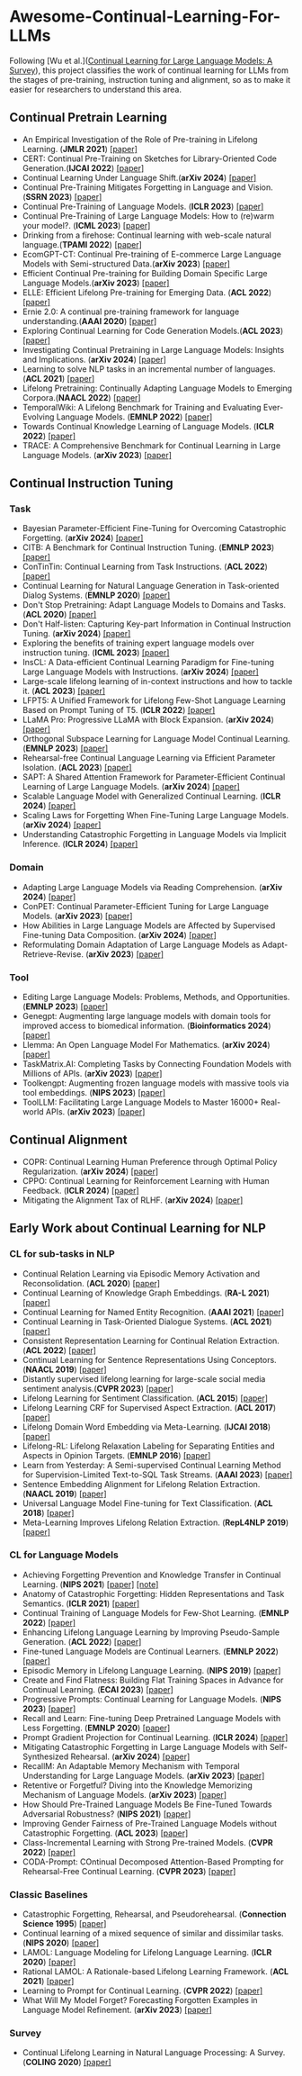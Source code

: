 # Awesome-Continual-Learning-For-LLMs
Following [Wu et al.]([Continual Learning for Large Language Models: A Survey](http://arxiv.org/abs/2402.01364)), this project classifies the work of continual learning for LLMs from the stages of pre-training, instruction tuning and alignment, so as to make it easier for researchers to understand this area.

## Continual Pretrain Learning
- An Empirical Investigation of the Role of Pre-training in Lifelong Learning. (**JMLR 2021**) [[paper]](http://arxiv.org/abs/2112.09153)
- CERT: Continual Pre-Training on Sketches for Library-Oriented Code Generation.(**IJCAI 2022**) [[paper]](https://www.ijcai.org/proceedings/2022/0329.pdf)
- Continual Learning Under Language Shift.(**arXiv 2024**) [[paper]](http://arxiv.org/abs/2311.01200)
- Continual Pre-Training Mitigates Forgetting in Language and Vision.(**SSRN 2023**) [[paper]](https://www.ssrn.com/abstract=4495233)
- Continual Pre-Training of Language Models. (**ICLR 2023**) [[paper]](https://openreview.net/pdf?id=m_GDIItaI3o)
- Continual Pre-Training of Large Language Models: How to (re)warm your model?. (**ICML 2023**) [[paper]](https://arxiv.org/abs/2308.04014)
- Drinking from a firehose: Continual learning with web-scale natural language.(**TPAMI 2022**) [[paper]](https://ieeexplore.ieee.org/abstract/document/9933017/)
- EcomGPT-CT: Continual Pre-training of E-commerce Large Language Models with Semi-structured Data.(**arXiv 2023**) [[paper]](http://arxiv.org/abs/2312.15696)
- Efficient Continual Pre-training for Building Domain Specific Large Language Models.(**arXiv 2023**) [[paper]](http://arxiv.org/abs/2311.08545)
- ELLE: Efficient Lifelong Pre-training for Emerging Data. (**ACL 2022**) [[paper]](https://aclanthology.org/2022.findings-acl.220/)
- Ernie 2.0: A continual pre-training framework for language understanding.(**AAAI 2020**) [[paper]](https://ojs.aaai.org/index.php/AAAI/article/view/6428)
- Exploring Continual Learning for Code Generation Models.(**ACL 2023**) [[paper]](https://aclanthology.org/2023.acl-short.68/)
- Investigating Continual Pretraining in Large Language Models: Insights and Implications. (**arXiv 2024**) [[paper]](http://arxiv.org/abs/2402.17400)
- Learning to solve NLP tasks in an incremental number of languages.(**ACL 2021**) [[paper]](https://aclanthology.org/2021.acl-short.106/)
- Lifelong Pretraining: Continually Adapting Language Models to Emerging Corpora.(**NAACL 2022**) [[paper]](https://aclanthology.org/2022.naacl-main.351/)
- TemporalWiki: A Lifelong Benchmark for Training and Evaluating Ever-Evolving Language Models. (**EMNLP 2022**) [[paper]](https://aclanthology.org/2022.emnlp-main.418/)
- Towards Continual Knowledge Learning of Language Models. (**ICLR 2022**) [[paper]](https://openreview.net/forum?id=vfsRB5MImo9)
- TRACE: A Comprehensive Benchmark for Continual Learning in Large Language Models. (**arXiv 2023**) [[paper]](http://arxiv.org/abs/2310.06762)

## Continual Instruction Tuning
### Task
- Bayesian Parameter-Efficient Fine-Tuning for Overcoming Catastrophic Forgetting. (**arXiv 2024**) [[paper]](http://arxiv.org/abs/2402.12220)
- CITB: A Benchmark for Continual Instruction Tuning. (**EMNLP 2023**) [[paper]](https://aclanthology.org/2023.findings-emnlp.633/)
- ConTinTin: Continual Learning from Task Instructions. (**ACL 2022**) [[paper]](https://aclanthology.org/2022.acl-long.218/)
- Continual Learning for Natural Language Generation in Task-oriented Dialog Systems. (**EMNLP 2020**) [[paper]](https://www.aclweb.org/anthology/2020.findings-emnlp.310)
- Don't Stop Pretraining: Adapt Language Models to Domains and Tasks. (**ACL 2020**) [[paper]](https://aclanthology.org/2020.acl-main.740/)
- Don't Half-listen: Capturing Key-part Information in Continual Instruction Tuning. (**arXiv 2024**) [[paper]](http://arxiv.org/abs/2403.10056)
- Exploring the benefits of training expert language models over instruction tuning. (**ICML 2023**) [[paper]](https://proceedings.mlr.press/v202/jang23a.html)
- InsCL: A Data-efficient Continual Learning Paradigm for Fine-tuning Large Language Models with Instructions. (**arXiv 2024**) [[paper]](http://arxiv.org/abs/2403.11435)
- Large-scale lifelong learning of in-context instructions and how to tackle it. (**ACL 2023**) [[paper]](https://aclanthology.org/2023.acl-long.703/)
- LFPT5: A Unified Framework for Lifelong Few-Shot Language Learning Based on Prompt Tuning of T5. (**ICLR 2022**) [[paper]](https://openreview.net/pdf?id=HCRVf71PMF)
- LLaMA Pro: Progressive LLaMA with Block Expansion. (**arXiv 2024**) [[paper]](http://arxiv.org/abs/2401.02415)
- Orthogonal Subspace Learning for Language Model Continual Learning. (**EMNLP 2023**) [[paper]](https://aclanthology.org/2023.findings-emnlp.715/)
- Rehearsal-free Continual Language Learning via Efficient Parameter Isolation. (**ACL 2023**) [[paper]](https://aclanthology.org/2023.acl-long.612)
- SAPT: A Shared Attention Framework for Parameter-Efficient Continual Learning of Large Language Models. (**arXiv 2024**) [[paper]](http://arxiv.org/abs/2401.08295)
- Scalable Language Model with Generalized Continual Learning. (**ICLR 2024**) [[paper]](https://openreview.net/forum?id=mz8owj4DXu)
- Scaling Laws for Forgetting When Fine-Tuning Large Language Models. (**arXiv 2024**) [[paper]](http://arxiv.org/abs/2401.05605)
- Understanding Catastrophic Forgetting in Language Models via Implicit Inference. (**ICLR 2024**) [[paper]](https://openreview.net/forum?id=VrHiF2hsrm)

### Domain
- Adapting Large Language Models via Reading Comprehension. (**arXiv 2024**) [[paper]](http://arxiv.org/abs/2309.09530)
- ConPET: Continual Parameter-Efficient Tuning for Large Language Models. (**arXiv 2023**) [[paper]](http://arxiv.org/abs/2309.14763)
- How Abilities in Large Language Models are Affected by Supervised Fine-tuning Data Composition. (**arXiv 2024**) [[paper]](http://arxiv.org/abs/2310.05492)
- Reformulating Domain Adaptation of Large Language Models as Adapt-Retrieve-Revise. (**arXiv 2023**) [[paper]](http://arxiv.org/abs/2310.03328)
  
### Tool
- Editing Large Language Models: Problems, Methods, and Opportunities. (**EMNLP 2023**) [[paper]](https://aclanthology.org/2023.emnlp-main.632/)
- Genegpt: Augmenting large language models with domain tools for improved access to biomedical information. (**Bioinformatics 2024**) [[paper]](https://doi.org/10.1093/bioinformatics/btae075)
- Llemma: An Open Language Model For Mathematics. (**arXiv 2024**) [[paper]](http://arxiv.org/abs/2310.10631)
- TaskMatrix.AI: Completing Tasks by Connecting Foundation Models with Millions of APIs. (**arXiv 2023**) [[paper]](http://arxiv.org/abs/2303.16434)
- Toolkengpt: Augmenting frozen language models with massive tools via tool embeddings. (**NIPS 2023**) [[paper]](https://proceedings.neurips.cc/paper_files/paper/2023/hash/8fd1a81c882cd45f64958da6284f4a3f-Abstract-Conference.html)
- ToolLLM: Facilitating Large Language Models to Master 16000+ Real-world APIs. (**arXiv 2023**) [[paper]](http://arxiv.org/abs/2307.16789)
  
## Continual Alignment
- COPR: Continual Learning Human Preference through Optimal Policy Regularization. (**arXiv 2024**) [[paper]](http://arxiv.org/abs/2310.15694)
- CPPO: Continual Learning for Reinforcement Learning with Human Feedback. (**ICLR 2024**) [[paper]](https://openreview.net/pdf?id=86zAUE80pP)
- Mitigating the Alignment Tax of RLHF. (**arXiv 2024**) [[paper]](https://arxiv.org/abs/2309.06256)

## Early Work about Continual Learning for NLP
### CL for sub-tasks in NLP
- Continual Relation Learning via Episodic Memory Activation and Reconsolidation. (**ACL 2020**) [[paper]](https://aclanthology.org/2020.acl-main.573)
- Continual Learning of Knowledge Graph Embeddings. (**RA-L 2021**) [[paper]](https://ieeexplore.ieee.org/abstract/document/9343669/)
- Continual Learning for Named Entity Recognition. (**AAAI 2021**) [[paper]](https://ojs.aaai.org/index.php/AAAI/article/view/17600)
- Continual Learning in Task-Oriented Dialogue Systems. (**ACL 2021**) [[paper]](https://aclanthology.org/2021.emnlp-main.590/)
- Consistent Representation Learning for Continual Relation Extraction. (**ACL 2022**) [[paper]](http://arxiv.org/abs/2203.02721)
- Continual Learning for Sentence Representations Using Conceptors. (**NAACL 2019**) [[paper]](https://aclanthology.org/N19-1331/)
- Distantly supervised lifelong learning for large-scale social media sentiment analysis.(**CVPR 2023**) [[paper]](https://ieeexplore.ieee.org/document/10204890/)
- Lifelong Learning for Sentiment Classification. (**ACL 2015**) [[paper]](https://aclanthology.org/D16-1022)
- Lifelong Learning CRF for Supervised Aspect Extraction. (**ACL 2017**) [[paper]](https://aclanthology.org/P17-2023)
- Lifelong Domain Word Embedding via Meta-Learning. (**IJCAI 2018**) [[paper]](https://www.ijcai.org/proceedings/2018/0627.pdf)
- Lifelong-RL: Lifelong Relaxation Labeling for Separating Entities and Aspects in Opinion Targets. (**EMNLP 2016**) [[paper]](https://aclanthology.org/D16-1022)
- Learn from Yesterday: A Semi-supervised Continual Learning Method for Supervision-Limited Text-to-SQL Task Streams. (**AAAI 2023**) [[paper]](https://ojs.aaai.org/index.php/AAAI/article/view/26492)
- Sentence Embedding Alignment for Lifelong Relation Extraction. (**NAACL 2019**) [[paper]](https://aclanthology.org/N19-1086/)
- Universal Language Model Fine-tuning for Text Classification. (**ACL 2018**) [[paper]](https://aclanthology.org/P18-1031)
- Meta-Learning Improves Lifelong Relation Extraction. (**RepL4NLP 2019**) [[paper]](https://aclanthology.org/W19-4326)
### CL for Language Models
- Achieving Forgetting Prevention and Knowledge Transfer in Continual Learning. (**NIPS 2021**) [[paper]](https://openreview.net/pdf?id=RJ7XFI15Q8f) [[note]](https://docs.qq.com/doc/DWmNIaVRhcUxSaEZy)
- Anatomy of Catastrophic Forgetting: Hidden Representations and Task Semantics. (**ICLR 2021**) [[paper]](https://openreview.net/forum?id=LhY8QdUGSuw)
- Continual Training of Language Models for Few-Shot Learning. (**EMNLP 2022**) [[paper]](https://aclanthology.org/2022.emnlp-main.695/)
- Enhancing Lifelong Language Learning by Improving Pseudo-Sample Generation. (**ACL 2022**) [[paper]](https://direct.mit.edu/coli/article/48/4/819/112114/Enhancing-Lifelong-Language-Learning-by-Improving)
- Fine-tuned Language Models are Continual Learners. (**EMNLP 2022**) [[paper]](https://aclanthology.org/2022.emnlp-main.410)
- Episodic Memory in Lifelong Language Learning. (**NIPS 2019**) [[paper]](https://proceedings.neurips.cc/paper_files/paper/2019/file/f8d2e80c1458ea2501f98a2cafadb397-Paper.pdf)
- Create and Find Flatness: Building Flat Training Spaces in Advance for Continual Learning. (**ECAI 2023**) [[paper]](http://arxiv.org/abs/2309.11305)
- Progressive Prompts: Continual Learning for Language Models. (**NIPS 2023**) [[paper]](http://arxiv.org/abs/2305.10626)
- Recall and Learn: Fine-tuning Deep Pretrained Language Models with Less Forgetting. (**EMNLP 2020**) [[paper]](https://aclanthology.org/2020.emnlp-main.634)
- Prompt Gradient Projection for Continual Learning. (**ICLR 2024**) [[paper]](https://openreview.net/pdf?id=EH2O3h7sBI)
- Mitigating Catastrophic Forgetting in Large Language Models with Self-Synthesized Rehearsal. (**arXiv 2024**) [[paper]](http://arxiv.org/abs/2403.01244)
- RecallM: An Adaptable Memory Mechanism with Temporal Understanding for Large Language Models. (**arXiv 2023**) [[paper]](http://arxiv.org/abs/2307.02738)
- Retentive or Forgetful? Diving into the Knowledge Memorizing Mechanism of Language Models. (**arXiv 2023**) [[paper]](http://arxiv.org/abs/2305.09144)
- How Should Pre-Trained Language Models Be Fine-Tuned Towards Adversarial Robustness? (**NIPS 2021**) [[paper]](https://proceedings.neurips.cc/paper/2021/hash/22b1f2e0983160db6f7bb9f62f4dbb39-Abstract.html)
- Improving Gender Fairness of Pre-Trained Language Models without Catastrophic Forgetting. (**ACL 2023**) [[paper]](http://arxiv.org/abs/2110.05367)
- Class-Incremental Learning with Strong Pre-trained Models. (**CVPR 2022**) [[paper]](https://ieeexplore.ieee.org/document/9878545/)
- CODA-Prompt: COntinual Decomposed Attention-Based Prompting for Rehearsal-Free Continual Learning. (**CVPR 2023**) [[paper]](https://ieeexplore.ieee.org/document/10204890/)
### Classic Baselines
- Catastrophic Forgetting, Rehearsal, and Pseudorehearsal. (**Connection Science 1995**) [[paper]](https://web.archive.org/web/20200222081438id_/http://www.cs.otago.ac.nz/staffpriv/anthony/publications/pdfs/Robins95.pdf)
- Continual learning of a mixed sequence of similar and dissimilar tasks.(**NIPS 2020**) [[paper]](https://proceedings.neurips.cc/paper_files/paper/2020/file/d7488039246a405baf6a7cbc3613a56f-Paper.pdf)
- LAMOL: Language Modeling for Lifelong Language Learning. (**ICLR 2020**) [[paper]](https://openreview.net/pdf?id=Skgxcn4YDS)
- Rational LAMOL: A Rationale-based Lifelong Learning Framework. (**ACL 2021**) [[paper]](https://aclanthology.org/2021.acl-long.229)
- Learning to Prompt for Continual Learning. (**CVPR 2022**) [[paper]](https://openaccess.thecvf.com/content/CVPR2022/papers/Wang_Learning_To_Prompt_for_Continual_Learning_CVPR_2022_paper.pdf)
- What Will My Model Forget? Forecasting Forgotten Examples in Language Model Refinement. (**arXiv 2023**) [[paper]](http://arxiv.org/abs/2402.01865)
### Survey
- Continual Lifelong Learning in Natural Language Processing: A Survey. (**COLING 2020**) [[paper]](https://aclanthology.org/2020.coling-main.574/)
